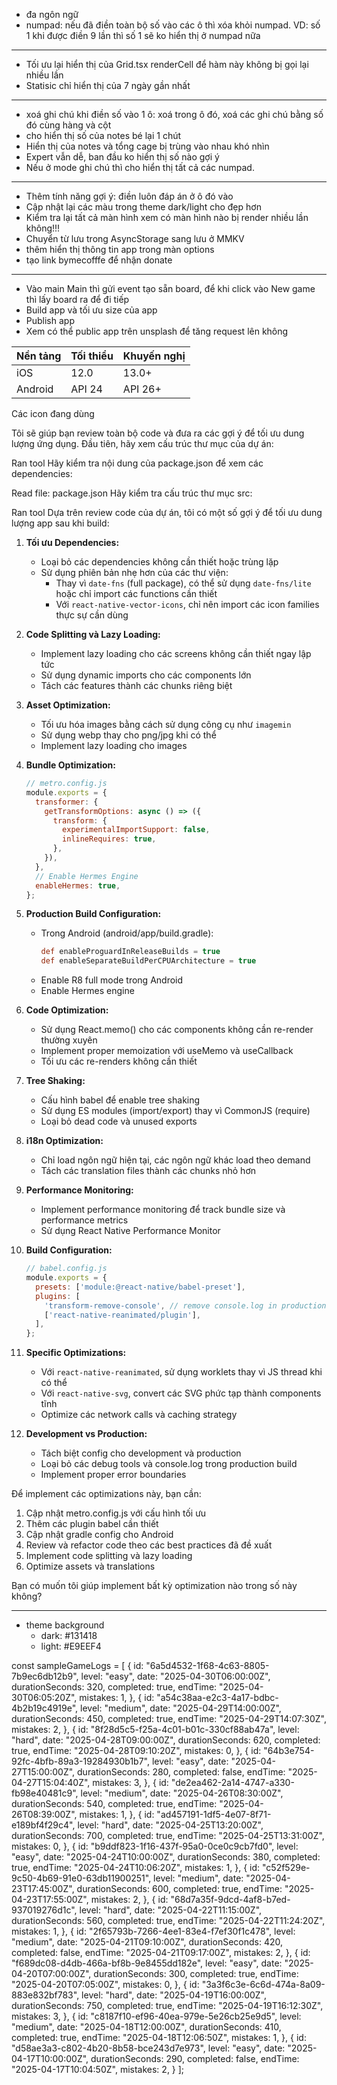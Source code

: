 - đa ngôn ngữ
- numpad: nếu đã điền toàn bộ số vào các ô thì xóa khỏi numpad.
  VD: số 1 khi được điền 9 lần thì số 1 sẽ ko hiển thị ở numpad nữa
-----
- Tối ưu lại hiển thị của Grid.tsx renderCell để hàm này không bị gọi lại nhiều lần
- Statisic chỉ hiển thị của 7 ngày gần nhất
-----
- xoá ghi chú khi điền số vào 1 ô: xoá trong ô đó, xoá các ghi chú bằng số đó cùng hàng và cột
- cho hiển thị số của notes bé lại 1 chút
- Hiển thị của notes và tổng cage bị trùng vào nhau khó nhìn
- Expert vẫn dễ, ban đầu ko hiển thị số nào gợi ý
- Nếu ở mode ghi chú thì cho hiển thị tất cả các numpad.
-----
- Thêm tính năng gợi ý: điền luôn đáp án ở ô đó vào
- Cập nhật lại các màu trong theme dark/light cho đẹp hơn
- Kiểm tra lại tất cả màn hình xem có màn hình nào bị render nhiều lần không!!!
- Chuyển từ lưu trong AsyncStorage sang lưu ở MMKV
- thêm hiển thị thông tin app trong màn options
- tạo link bymecofffe để nhận donate
-----
- Vào main Main thì gửi event tạo sẵn board, để khi click vào New game thì lấy board ra để đi tiếp
- Build app và tối ưu size của app
- Publish app
- Xem có thể public app trên unsplash để tăng request lên không

| Nền tảng | Tối thiểu | Khuyến nghị |
| -------- | --------- | ----------- |
| iOS      | 12.0      | 13.0+       |
| Android  | API 24    | API 26+     |

Các icon đang dùng 


Tôi sẽ giúp bạn review toàn bộ code và đưa ra các gợi ý để tối ưu dung lượng ứng dụng. Đầu tiên, hãy xem cấu trúc thư mục của dự án:

Ran tool
Hãy kiểm tra nội dung của package.json để xem các dependencies:

Read file: package.json
Hãy kiểm tra cấu trúc thư mục src:

Ran tool
Dựa trên review code của dự án, tôi có một số gợi ý để tối ưu dung lượng app sau khi build:

1. **Tối ưu Dependencies:**
   - Loại bỏ các dependencies không cần thiết hoặc trùng lặp
   - Sử dụng phiên bản nhẹ hơn của các thư viện:
     - Thay vì `date-fns` (full package), có thể sử dụng `date-fns/lite` hoặc chỉ import các functions cần thiết
     - Với `react-native-vector-icons`, chỉ nên import các icon families thực sự cần dùng

2. **Code Splitting và Lazy Loading:**
   - Implement lazy loading cho các screens không cần thiết ngay lập tức
   - Sử dụng dynamic imports cho các components lớn
   - Tách các features thành các chunks riêng biệt

3. **Asset Optimization:**
   - Tối ưu hóa images bằng cách sử dụng công cụ như `imagemin`
   - Sử dụng webp thay cho png/jpg khi có thể
   - Implement lazy loading cho images

4. **Bundle Optimization:**
   ```javascript
   // metro.config.js
   module.exports = {
     transformer: {
       getTransformOptions: async () => ({
         transform: {
           experimentalImportSupport: false,
           inlineRequires: true,
         },
       }),
     },
     // Enable Hermes Engine
     enableHermes: true,
   };
   ```

5. **Production Build Configuration:**
   - Trong Android (android/app/build.gradle):
     ```gradle
     def enableProguardInReleaseBuilds = true
     def enableSeparateBuildPerCPUArchitecture = true
     ```
   - Enable R8 full mode trong Android
   - Enable Hermes engine

6. **Code Optimization:**
   - Sử dụng React.memo() cho các components không cần re-render thường xuyên
   - Implement proper memoization với useMemo và useCallback
   - Tối ưu các re-renders không cần thiết

7. **Tree Shaking:**
   - Cấu hình babel để enable tree shaking
   - Sử dụng ES modules (import/export) thay vì CommonJS (require)
   - Loại bỏ dead code và unused exports

8. **i18n Optimization:**
   - Chỉ load ngôn ngữ hiện tại, các ngôn ngữ khác load theo demand
   - Tách các translation files thành các chunks nhỏ hơn

9. **Performance Monitoring:**
   - Implement performance monitoring để track bundle size và performance metrics
   - Sử dụng React Native Performance Monitor

10. **Build Configuration:**
    ```javascript
    // babel.config.js
    module.exports = {
      presets: ['module:@react-native/babel-preset'],
      plugins: [
        'transform-remove-console', // remove console.log in production
        ['react-native-reanimated/plugin'],
      ],
    };
    ```

11. **Specific Optimizations:**
    - Với `react-native-reanimated`, sử dụng worklets thay vì JS thread khi có thể
    - Với `react-native-svg`, convert các SVG phức tạp thành components tĩnh
    - Optimize các network calls và caching strategy

12. **Development vs Production:**
    - Tách biệt config cho development và production
    - Loại bỏ các debug tools và console.log trong production build
    - Implement proper error boundaries

Để implement các optimizations này, bạn cần:

1. Cập nhật metro.config.js với cấu hình tối ưu
2. Thêm các plugin babel cần thiết
3. Cập nhật gradle config cho Android
4. Review và refactor code theo các best practices đã đề xuất
5. Implement code splitting và lazy loading
6. Optimize assets và translations

Bạn có muốn tôi giúp implement bất kỳ optimization nào trong số này không?


-----
- theme background
  - dark: #131418
  - light: #E9EEF4


const sampleGameLogs = [
  {
    id: "6a5d4532-1f68-4c63-8805-7b9ec6db12b9",
    level: "easy",
    date: "2025-04-30T06:00:00Z",
    durationSeconds: 320,
    completed: true,
    endTime: "2025-04-30T06:05:20Z",
    mistakes: 1,
  },
  {
    id: "a54c38aa-e2c3-4a17-bdbc-4b2b19c4919e",
    level: "medium",
    date: "2025-04-29T14:00:00Z",
    durationSeconds: 450,
    completed: true,
    endTime: "2025-04-29T14:07:30Z",
    mistakes: 2,
  },
  {
    id: "8f28d5c5-f25a-4c01-b01c-330cf88ab47a",
    level: "hard",
    date: "2025-04-28T09:00:00Z",
    durationSeconds: 620,
    completed: true,
    endTime: "2025-04-28T09:10:20Z",
    mistakes: 0,
  },
  {
    id: "64b3e754-92fc-4bfb-89a3-19284930b1b7",
    level: "easy",
    date: "2025-04-27T15:00:00Z",
    durationSeconds: 280,
    completed: false,
    endTime: "2025-04-27T15:04:40Z",
    mistakes: 3,
  },
  {
    id: "de2ea462-2a14-4747-a330-fb98e40481c9",
    level: "medium",
    date: "2025-04-26T08:30:00Z",
    durationSeconds: 540,
    completed: true,
    endTime: "2025-04-26T08:39:00Z",
    mistakes: 1,
  },
  {
    id: "ad457191-1df5-4e07-8f71-e189bf4f29c4",
    level: "hard",
    date: "2025-04-25T13:20:00Z",
    durationSeconds: 700,
    completed: true,
    endTime: "2025-04-25T13:31:00Z",
    mistakes: 0,
  },
  {
    id: "b9ddf823-1f16-437f-95a0-0ce0c9cb7fd0",
    level: "easy",
    date: "2025-04-24T10:00:00Z",
    durationSeconds: 380,
    completed: true,
    endTime: "2025-04-24T10:06:20Z",
    mistakes: 1,
  },
  {
    id: "c52f529e-9c50-4b69-91e0-63db11900251",
    level: "medium",
    date: "2025-04-23T17:45:00Z",
    durationSeconds: 600,
    completed: true,
    endTime: "2025-04-23T17:55:00Z",
    mistakes: 2,
  },
  {
    id: "68d7a35f-9dcd-4af8-b7ed-937019276d1c",
    level: "hard",
    date: "2025-04-22T11:15:00Z",
    durationSeconds: 560,
    completed: true,
    endTime: "2025-04-22T11:24:20Z",
    mistakes: 1,
  },
  {
    id: "2f65793b-7266-4ee1-83e4-f7ef30f1c478",
    level: "medium",
    date: "2025-04-21T09:10:00Z",
    durationSeconds: 420,
    completed: false,
    endTime: "2025-04-21T09:17:00Z",
    mistakes: 2,
  },
  {
    id: "f689dc08-d4db-466a-bf8b-9e8455dd182e",
    level: "easy",
    date: "2025-04-20T07:00:00Z",
    durationSeconds: 300,
    completed: true,
    endTime: "2025-04-20T07:05:00Z",
    mistakes: 0,
  },
  {
    id: "3a3f6c3e-6c6d-474a-8a09-883e832bf783",
    level: "hard",
    date: "2025-04-19T16:00:00Z",
    durationSeconds: 750,
    completed: true,
    endTime: "2025-04-19T16:12:30Z",
    mistakes: 3,
  },
  {
    id: "c8187f10-ef96-40ea-979e-5e26cb25e9d5",
    level: "medium",
    date: "2025-04-18T12:00:00Z",
    durationSeconds: 410,
    completed: true,
    endTime: "2025-04-18T12:06:50Z",
    mistakes: 1,
  },
  {
    id: "d58ae3a3-c802-4b20-8b58-bce243d7e973",
    level: "easy",
    date: "2025-04-17T10:00:00Z",
    durationSeconds: 290,
    completed: false,
    endTime: "2025-04-17T10:04:50Z",
    mistakes: 2,
  }
];
